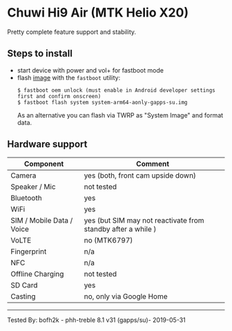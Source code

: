# Chuwi Hi9 Air (MTK Helio X20)

Pretty complete feature support and stability.

## Steps to install

* start device with power and vol+ for fastboot mode
* flash [image](https://github.com/phhusson/treble_experimentations/releases/tag/v31) with the `fastboot` utility:
    ```
    $ fastboot oem unlock (must enable in Android developer settings first and confirm onscreen)
    $ fastboot flash system system-arm64-aonly-gapps-su.img
    ```
    As an alternative you can flash via TWRP as "System Image" and format data.

## Hardware support

| Component                 |      Comment                                              |
|---------------------------|-----------------------------------------------------------|
| Camera                    | yes (both, front cam upside down)                         |
| Speaker / Mic             | not tested                                                    |
| Bluetooth                 | yes                                                    |
| WiFi                      | yes                                                    |
| SIM / Mobile Data / Voice | yes (but SIM may not reactivate from standby after a while )                                |
| VoLTE                     | no (MTK6797)                                                    |
| Fingerprint               | n/a                                                    |
| NFC                       | n/a                                                    |
| Offline Charging          | not tested                                                    |
| SD Card             | yes                                                    |
| Casting | no, only via Google Home |
---

Tested By: bofh2k - phh-treble 8.1 v31 (gapps/su)- 2019-05-31